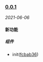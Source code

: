 ### [0.0.1](https://github.com/WenHaoHuang/search-pane/compare/fcbab36...v0.0.1)

_2021-06-06_

#### 新功能

##### 组件
- init([fcbab36](https://github.com/WenHaoHuang/search-pane/commit/fcbab36))



